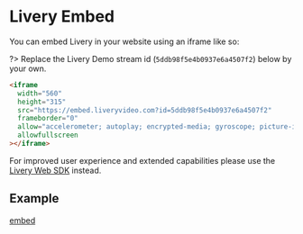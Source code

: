 # Livery Embed

You can embed Livery in your website using an iframe like so:

?> Replace the Livery Demo stream id (`5ddb98f5e4b0937e6a4507f2`) below by your own.

```html
<iframe
  width="560"
  height="315"
  src="https://embed.liveryvideo.com?id=5ddb98f5e4b0937e6a4507f2"
  frameborder="0"
  allow="accelerometer; autoplay; encrypted-media; gyroscope; picture-in-picture"
  allowfullscreen
></iframe>
```

For improved user experience and extended capabilities please use the [Livery Web SDK](web-sdk.md 'Livery Web SDK') instead.

## Example

[embed](https://embed.liveryvideo.com?id=5ddb98f5e4b0937e6a4507f2 ':include :type=iframe width=100% height=315 frameborder=0 allow="accelerometer; autoplay; encrypted-media; gyroscope; picture-in-picture" allowfullscreen')
